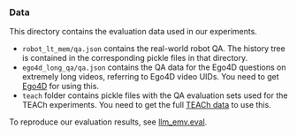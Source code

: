 ### Data

This directory contains the evaluation data used in our experiments.

- `robot_lt_mem/qa.json` contains the real-world robot QA. The history tree is contained in the corresponding pickle
  files in that directory.
- `ego4d_long_qa/qa.json` contains the QA data for the Ego4D questions on extremely long videos, referring to Ego4D
  video UIDs. You need to get [Ego4D](https://ego4d-data.org) for using this.
- `teach` folder contains pickle files with the QA evaluation sets used for the TEACh experiments. You need to get the
  full [TEACh data](https://github.com/alexa/teach/tree/main) to use this.

To reproduce our evaluation results, see [llm_emv.eval](../llm_emv/eval/__main__.py).
